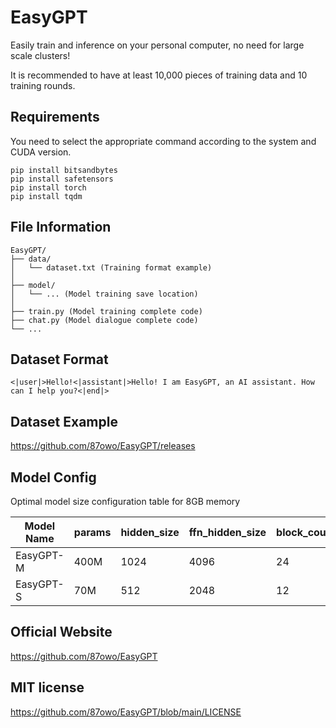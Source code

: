 # EasyGPT

Easily train and inference on your personal computer, no need for large scale clusters!

It is recommended to have at least 10,000 pieces of training data and 10 training rounds.

## Requirements

You need to select the appropriate command according to the system and CUDA version.

```
pip install bitsandbytes
pip install safetensors
pip install torch
pip install tqdm
```

## File Information

```
EasyGPT/
├── data/ 
│   └── dataset.txt (Training format example)
│
├── model/ 
│   └── ... (Model training save location)
│
├── train.py (Model training complete code)
├── chat.py (Model dialogue complete code)
└── ...
```

## Dataset Format

```
<|user|>Hello!<|assistant|>Hello! I am EasyGPT, an AI assistant. How can I help you?<|end|>
```

## Dataset Example

https://github.com/87owo/EasyGPT/releases

## Model Config

Optimal model size configuration table for 8GB memory

| Model Name | params | hidden_size | ffn_hidden_size | block_count | num_heads | vocab_size | batch_size |
|------------|--------|-------------|-----------------|-------------|-----------|------------|------------|
| EasyGPT-M  | 400M   | 1024        | 4096            | 24          | 16        | 32000      | 2          |
| EasyGPT-S  | 70M    | 512         | 2048            | 12          | 8         | 32000      | 8          |

## Official Website

https://github.com/87owo/EasyGPT

## MIT license

https://github.com/87owo/EasyGPT/blob/main/LICENSE
